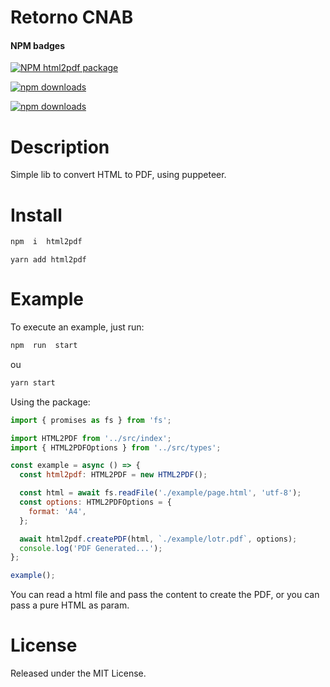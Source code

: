 
# Retorno CNAB

  

#### NPM badges

  

<!-- [START badges] -->

[![NPM html2pdf package](https://img.shields.io/npm/v/html2pdf.svg)](https://npmjs.org/package/html2pdf)

[![npm downloads](https://img.shields.io/npm/dm/html2pdf.svg?maxAge=604800)](https://npm-stat.com/charts.html?package=html2pdf&from=2017-01-1)

[![npm downloads](https://img.shields.io/npm/dt/html2pdf.svg?maxAge=604800)](https://npm-stat.com/charts.html?package=html2pdf&from=2017-01-1)

<!-- [END badges] -->

  

# Description

  

Simple lib to convert HTML to PDF, using puppeteer.

  

# Install

  

```javascript
npm  i  html2pdf

```

  

```javacript
yarn add html2pdf

```

  

# Example

  To execute an example, just run:

```javascript
npm  run  start
```

ou 


```javascript
yarn start
```

Using the package:

```javascript
import { promises as fs } from 'fs';

import HTML2PDF from '../src/index';
import { HTML2PDFOptions } from '../src/types';

const example = async () => {
  const html2pdf: HTML2PDF = new HTML2PDF();

  const html = await fs.readFile('./example/page.html', 'utf-8');
  const options: HTML2PDFOptions = {
    format: 'A4',
  };

  await html2pdf.createPDF(html, `./example/lotr.pdf`, options);
  console.log('PDF Generated...');
};

example();


```

You can read a html file and pass the content to create the PDF, or you can pass a pure HTML as param.
  

# License

Released under the MIT License.